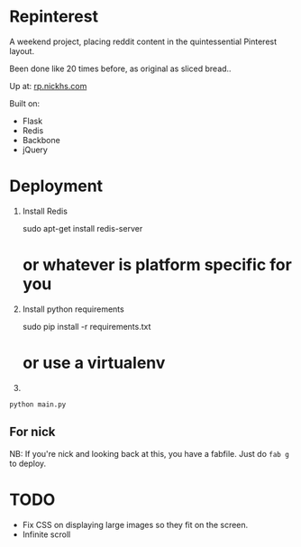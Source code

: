 # Repinterest

A weekend project, placing reddit content in the quintessential Pinterest layout.

Been done like 20 times before, as original as sliced bread..

Up at: [rp.nickhs.com](http://rp.nickhs.com)

Built on:
 - Flask
 - Redis
 - Backbone
 - jQuery

# Deployment

1) Install Redis

    sudo apt-get install redis-server
    # or whatever is platform specific for you

2) Install python requirements

    sudo pip install -r requirements.txt
    # or use a virtualenv

3)

    python main.py

## For nick

NB: If you're nick and looking back at this, you
have a fabfile. Just do `fab g` to deploy.

# TODO

* Fix CSS on displaying large images so they fit on the screen.
* Infinite scroll
